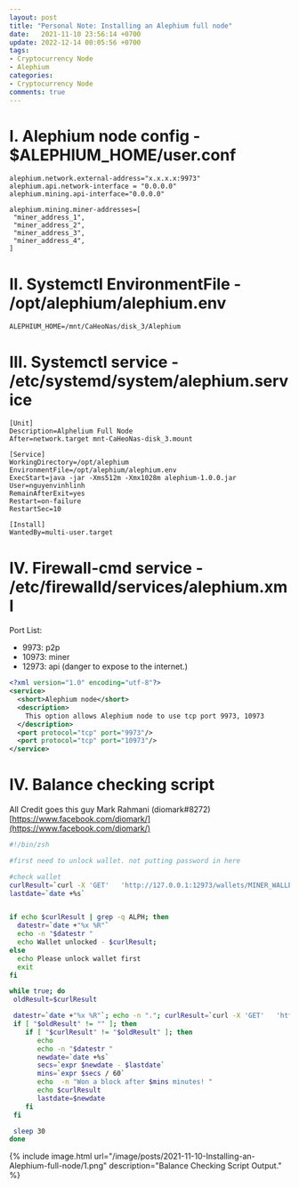 ```yaml
---
layout: post
title: "Personal Note: Installing an Alephium full node"
date:   2021-11-10 23:56:14 +0700
update: 2022-12-14 00:05:56 +0700
tags:
- Cryptocurrency Node
- Alephium
categories:
- Cryptocurrency Node
comments: true
---
```

# I. Alephium node config - $ALEPHIUM_HOME/user.conf
```config
alephium.network.external-address="x.x.x.x:9973"
alephium.api.network-interface = "0.0.0.0"
alephium.mining.api-interface="0.0.0.0"

alephium.mining.miner-addresses=[
 "miner_address_1",
 "miner_address_2",
 "miner_address_3",
 "miner_address_4",
]
```

# II. Systemctl EnvironmentFile - /opt/alephium/alephium.env
``` config
ALEPHIUM_HOME=/mnt/CaHeoNas/disk_3/Alephium
```

# III. Systemctl service - /etc/systemd/system/alephium.service

```systemd
[Unit]
Description=Alphelium Full Node
After=network.target mnt-CaHeoNas-disk_3.mount

[Service]
WorkingDirectory=/opt/alephium
EnvironmentFile=/opt/alephium/alephium.env
ExecStart=java -jar -Xms512m -Xmx1028m alephium-1.0.0.jar
User=nguyenvinhlinh
RemainAfterExit=yes
Restart=on-failure
RestartSec=10

[Install]
WantedBy=multi-user.target
```

# IV. Firewall-cmd service - /etc/firewalld/services/alephium.xml
Port List:
- 9973: p2p
- 10973: miner
- 12973: api (danger to expose to the internet.)

```xml
<?xml version="1.0" encoding="utf-8"?>
<service>
  <short>Alephium node</short>
  <description>
    This option allows Alephium node to use tcp port 9973, 10973
  </description>
  <port protocol="tcp" port="9973"/>
  <port protocol="tcp" port="10973"/>
</service>
```

# IV. Balance checking script
All Credit goes this guy Mark Rahmani (diomark#8272) [https://www.facebook.com/diomark/](https://www.facebook.com/diomark/)

```sh
#!/bin/zsh

#first need to unlock wallet. not putting password in here

#check wallet
curlResult=`curl -X 'GET'   'http://127.0.0.1:12973/wallets/MINER_WALLET_NAME/balances'   -H 'accept: application/json' 2>/dev/null | json_pp | grep totalBalanceHint| cut -f1 -d","`
lastdate=`date +%s`


if echo $curlResult | grep -q ALPH; then
  datestr=`date +"%x %R"`
  echo -n "$datestr "
  echo Wallet unlocked - $curlResult;
else
  echo Please unlock wallet first
  exit
fi

while true; do
 oldResult=$curlResult

 datestr=`date +"%x %R"`; echo -n "."; curlResult=`curl -X 'GET'   'http://127.0.0.1:12973/wallets/MINER_WALLET_NAME/balances'   -H 'accept: application/json' 2>/dev/null | json_pp | grep totalBalanceHint| cut -f1 -d","`
 if [ "$oldResult" != "" ]; then
    if [ "$curlResult" != "$oldResult" ]; then
       echo
       echo -n "$datestr "
       newdate=`date +%s`
       secs=`expr $newdate - $lastdate`
       mins=`expr $secs / 60`
       echo  -n "Won a block after $mins minutes! "
       echo $curlResult
       lastdate=$newdate
    fi
 fi

 sleep 30
done

```


{% include image.html url="/image/posts/2021-11-10-Installing-an-Alephium-full-node/1.png" description="Balance Checking Script Output." %}

